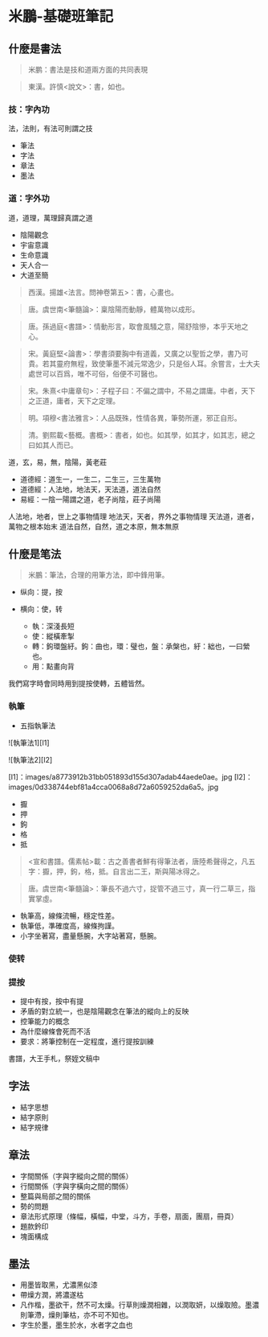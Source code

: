 # 米鵬-基礎班筆記

## 什麼是書法

> 米鹏：書法是技和道兩方面的共同表現

> 東漢。許慎<說文>：書，如也。

### 技：字內功

法，法則，有法可則謂之技

  - 筆法
  - 字法
  - 章法
  - 墨法

### 道：字外功

道，道理，萬理歸真謂之道

  - 陰陽觀念
  - 宇宙意識
  - 生命意識
  - 天人合一
  - 大道至簡

> 西漢。揚雄<法言。問神卷第五>：書，心畫也。

> 唐。虞世南<筆髓論>：稟陰陽而動靜，體萬物以成形。

> 唐。孫過庭<書譜>：情動形言，取會風騷之意，陽舒陰慘，本乎天地之心。

> 宋。黃庭堅<論書>：學書須要胸中有道義，又廣之以聖哲之學，書乃可貴。若其靈府無程，致使筆墨不減元常逸少，只是俗人耳。余嘗言，士大夫處世可以百爲，唯不可俗，俗便不可醫也。

> 宋。朱熹<中庸章句>：子程子曰：不偏之謂中，不易之謂庸。中者，天下之正道，庸者，天下之定理。

> 明。項穆<書法雅言>：人品既殊，性情各異，筆勢所運，邪正自形。

> 清。劉熙載<藝概。書概>：書者，如也。如其學，如其才，如其志，總之曰如其人而已。

道，玄，易，無，陰陽，黃老莊

  - 道德經：道生一，一生二，二生三，三生萬物
  - 道德經：人法地，地法天，天法道，道法自然
  - 易經：一陰一陽謂之道，老子尚陰，莊子尚陽

人法地，地者，世上之事物情理
地法天，天者，界外之事物情理
天法道，道者，萬物之根本始末
道法自然，自然，道之本原，無本無原

## 什麼是笔法

> 米鵬：筆法，合理的用筆方法，即中鋒用筆。

- 纵向：提，按
- 横向：使，转

  - 執：深淺長短
  - 使：縱橫牽掣
  - 轉：鉤環盤紆。鉤：曲也，環：璧也，盤：承槃也，紆：絀也，一曰縈也。
  - 用：點畫向背

我們寫字時會同時用到提按使轉，五體皆然。

### 執筆

  - 五指執筆法

![執筆法1][I1]

![執筆法2][I2]

[I1]：images/a8773912b31bb051893d155d307adab44aede0ae。jpg
[I2]：images/0d338744ebf81a4cca0068a8d72a6059252da6a5。jpg

- 擫
- 押
- 鉤
- 格
- 抵

> <宣和書譜。儒素帖>載：古之善書者鮮有得筆法者，唐陸希聲得之，凡五字：擫，押，鉤，格，抵。自言出二王，斯與陽冰得之。

> 唐。虞世南<筆髓論>：筆長不過六寸，捉管不過三寸，真一行二草三，指實掌虛。

- 執筆高，線條流暢，穩定性差。
- 執筆低，準確度高，線條拘謹。
- 小字坐著寫，盡量懸腕，大字站著寫，懸腕。

### 使转

### 提按

- 提中有按，按中有提
- 矛盾的對立統一，也是陰陽觀念在筆法的縱向上的反映
- 控筆能力的概念
- 為什麼線條會死而不活
- 要求：將筆控制在一定程度，進行提按訓練

書譜，大王手札，祭姪文稿中

## 字法

- 結字思想
- 結字原則
- 結字規律

## 章法

- 字間關係（字與字縱向之間的關係）
- 行間關係（字與字橫向之間的關係）
- 整篇與局部之間的關係
- 勢的問題
- 章法形式原理（條幅，橫幅，中堂，斗方，手卷，扇面，團扇，冊頁）
- 題款鈐印
- 塊面構成

## 墨法

- 用墨皆取黑，尤濃黑似漆
- 帶燥方潤，將濃遂枯
- 凡作楷，墨欲干，然不可太燥。行草則燥潤相雜，以潤取妍，以燥取險。墨濃則筆滯，燥則筆枯，亦不可不知也。
- 字生於墨，墨生於水，水者字之血也
